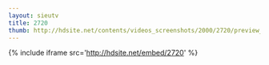 ```yaml
---
layout: sieutv
title: 2720
thumb: http://hdsite.net/contents/videos_screenshots/2000/2720/preview_360p.mp4.jpg
---
```

{% include iframe src='http://hdsite.net/embed/2720' %}
 
